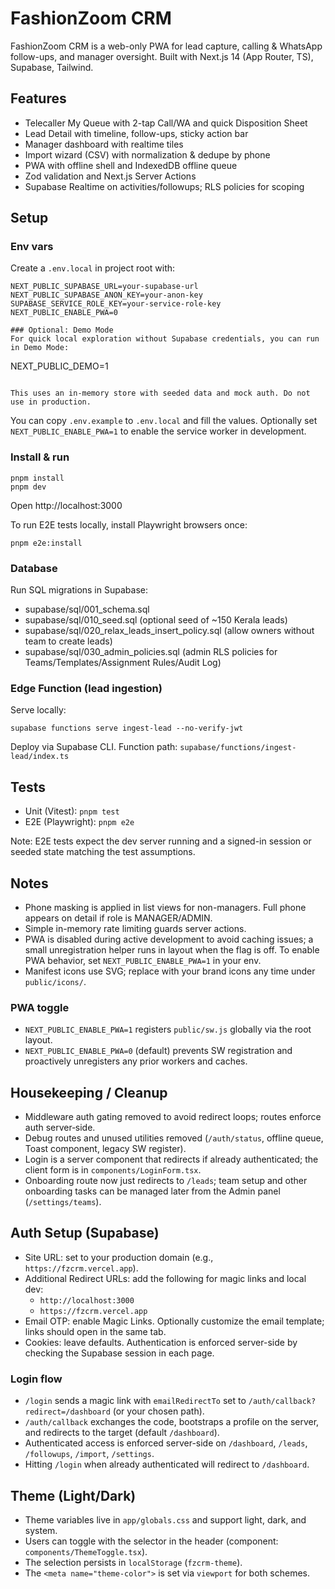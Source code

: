 # FashionZoom CRM

FashionZoom CRM is a web-only PWA for lead capture, calling & WhatsApp follow-ups, and manager oversight. Built with Next.js 14 (App Router, TS), Supabase, Tailwind.

## Features
- Telecaller My Queue with 2-tap Call/WA and quick Disposition Sheet
- Lead Detail with timeline, follow-ups, sticky action bar
- Manager dashboard with realtime tiles
- Import wizard (CSV) with normalization & dedupe by phone
- PWA with offline shell and IndexedDB offline queue
- Zod validation and Next.js Server Actions
- Supabase Realtime on activities/followups; RLS policies for scoping

## Setup

### Env vars
Create a `.env.local` in project root with:

```
NEXT_PUBLIC_SUPABASE_URL=your-supabase-url
NEXT_PUBLIC_SUPABASE_ANON_KEY=your-anon-key
SUPABASE_SERVICE_ROLE_KEY=your-service-role-key
NEXT_PUBLIC_ENABLE_PWA=0

### Optional: Demo Mode
For quick local exploration without Supabase credentials, you can run in Demo Mode:

```
NEXT_PUBLIC_DEMO=1
```

This uses an in-memory store with seeded data and mock auth. Do not use in production.
```

You can copy `.env.example` to `.env.local` and fill the values. Optionally set `NEXT_PUBLIC_ENABLE_PWA=1` to enable the service worker in development.

### Install & run

```
pnpm install
pnpm dev
```

Open http://localhost:3000

To run E2E tests locally, install Playwright browsers once:

```
pnpm e2e:install
```

### Database
Run SQL migrations in Supabase:
- supabase/sql/001_schema.sql
- supabase/sql/010_seed.sql (optional seed of ~150 Kerala leads)
- supabase/sql/020_relax_leads_insert_policy.sql (allow owners without team to create leads)
 - supabase/sql/030_admin_policies.sql (admin RLS policies for Teams/Templates/Assignment Rules/Audit Log)

### Edge Function (lead ingestion)
Serve locally:

```
supabase functions serve ingest-lead --no-verify-jwt
```

Deploy via Supabase CLI. Function path: `supabase/functions/ingest-lead/index.ts`

## Tests

- Unit (Vitest): `pnpm test`
- E2E (Playwright): `pnpm e2e`

Note: E2E tests expect the dev server running and a signed-in session or seeded state matching the test assumptions.

## Notes

- Phone masking is applied in list views for non-managers. Full phone appears on detail if role is MANAGER/ADMIN.
- Simple in-memory rate limiting guards server actions.
- PWA is disabled during active development to avoid caching issues; a small unregistration helper runs in layout when the flag is off. To enable PWA behavior, set `NEXT_PUBLIC_ENABLE_PWA=1` in your env.
- Manifest icons use SVG; replace with your brand icons any time under `public/icons/`.

### PWA toggle
- `NEXT_PUBLIC_ENABLE_PWA=1` registers `public/sw.js` globally via the root layout.
- `NEXT_PUBLIC_ENABLE_PWA=0` (default) prevents SW registration and proactively unregisters any prior workers and caches.

## Housekeeping / Cleanup
- Middleware auth gating removed to avoid redirect loops; routes enforce auth server‑side.
- Debug routes and unused utilities removed (`/auth/status`, offline queue, Toast component, legacy SW register).
- Login is a server component that redirects if already authenticated; the client form is in `components/LoginForm.tsx`.
- Onboarding route now just redirects to `/leads`; team setup and other onboarding tasks can be managed later from the Admin panel (`/settings/teams`).

## Auth Setup (Supabase)

- Site URL: set to your production domain (e.g., `https://fzcrm.vercel.app`).
- Additional Redirect URLs: add the following for magic links and local dev:
  - `http://localhost:3000`
  - `https://fzcrm.vercel.app`
- Email OTP: enable Magic Links. Optionally customize the email template; links should open in the same tab.
- Cookies: leave defaults. Authentication is enforced server-side by checking the Supabase session in each page.

### Login flow
- `/login` sends a magic link with `emailRedirectTo` set to `/auth/callback?redirect=/dashboard` (or your chosen path).
- `/auth/callback` exchanges the code, bootstraps a profile on the server, and redirects to the target (default `/dashboard`).
- Authenticated access is enforced server-side on `/dashboard`, `/leads`, `/followups`, `/import`, `/settings`.
- Hitting `/login` when already authenticated will redirect to `/dashboard`.

## Theme (Light/Dark)
- Theme variables live in `app/globals.css` and support light, dark, and system.
- Users can toggle with the selector in the header (component: `components/ThemeToggle.tsx`).
- The selection persists in `localStorage` (`fzcrm-theme`).
- The `<meta name="theme-color">` is set via `viewport` for both schemes.
